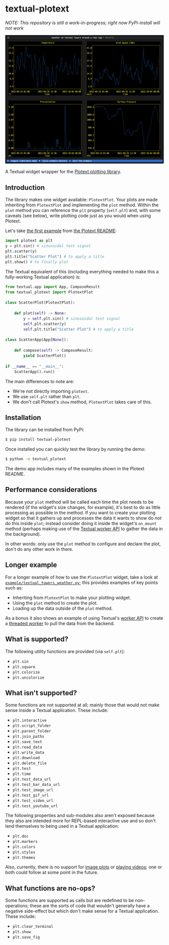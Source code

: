 # textual-plotext

*NOTE: This repository is still a work-in-progress; right now PyPi-install will
not work*

![//](./textual-plotext-example.png)

A Textual widget wrapper for the [Plotext plotting
library](https://github.com/piccolomo/plotext).

## Introduction

The library makes one widget available: `PlotextPlot`. Your plots are made
inheriting from `PlotextPlot` and implementing the `plot` method. Within the
`plot` method you can reference the `plt` property (`self.plt`) and, with
some caveats (see below), write plotting code just as you would when using
Plotext.

Let's take [the first
example](https://github.com/piccolomo/plotext/blob/master/readme/basic.md#scatter-plot)
from [the Plotext README](https://github.com/piccolomo/plotext#readme):

```python
import plotext as plt
y = plt.sin() # sinusoidal test signal
plt.scatter(y)
plt.title("Scatter Plot") # to apply a title
plt.show() # to finally plot
```

The Textual equivalent of this (including everything needed to make this a
fully-working Textual application) is:

```python
from textual.app import App, ComposeResult
from textual_plotext import PlotextPlot

class ScatterPlot(PlotextPlot):

    def plot(self) -> None:
        y = self.plt.sin() # sinusoidal test signal
        self.plt.scatter(y)
        self.plt.title("Scatter Plot") # to apply a title

class ScatterApp(App[None]):

    def compose(self) -> ComposeResult:
        yield ScatterPlot()

if __name__ == "__main__":
    ScatterApp().run()
```

The main differences to note are:

- We're not directly importing `plotext`.
- We use `self.plt` rather than `plt`.
- We don't call Plotext's `show` method, `PlotextPlot` takes care of this.

## Installation

The library can be installed from PyPi:

```sh
$ pip install textual-plotext
```

Once installed you can quickly test the library by running the demo:

```sh
$ python -m textual_plotext
```

The demo app includes many of the examples shown in the Plotext README.

## Performance considerations

Because your `plot` method will be called each time the plot needs to be
rendered (if the widget's size changes, for example), it's best to do as
little processing as possible in the method. If you want to create your
plotting widget so that it gathers up and processes the data it wants to
show do *not* do this inside `plot`; instead consider doing it inside the
widget's `on_mount` method (perhaps making use of the [Textual worker
API](https://textual.textualize.io/guide/workers/) to gather the data in the
background).

In other words: only use the `plot` method to configure and declare the
plot, don't do any other work in there.

## Longer example

For a longer example of how to use the `PlotextPlot` widget, take a look at
[`example/textual_towers_weather.py`](./example/textual_towers_weather.py);
this provides examples of key points such as:

- Inheriting from `PlotextPlot` to make your plotting widget.
- Using the `plot` method to create the plot.
- Loading up the data outside of the `plot` method.

As a bonus it also shows an example of using Textual's [worker
API](https://textual.textualize.io/guide/workers/) to create a [threaded
worker](https://textual.textualize.io/guide/workers/#thread-workers) to pull
the data from the backend.

## What is supported?

The following utility functions are provided (via `self.plt`):

- `plt.sin`
- `plt.square`
- `plt.colorize`
- `plt.uncolorize`

## What isn't supported?

Some functions are not supported at all; mainly those that would not make
sense inside a Textual application. These include:

- `plt.interactive`
- `plt.script_folder`
- `plt.parent_folder`
- `plt.join_paths`
- `plt.save_text`
- `plt.read_data`
- `plt.write_data`
- `plt.download`
- `plt.delete_file`
- `plt.test`
- `plt.time`
- `plt.test_data_url`
- `plt.test_bar_data_url`
- `plt.test_image_url`
- `plt.test_gif_url`
- `plt.test_video_url`
- `plt.test_youtube_url`

The following properties and sub-modules also aren't exposed because they
also are intended more for REPL-based interactive use and so don't lend
themselves to being used in a Textual application:

- `plt.doc`
- `plt.markers`
- `plt.colors`
- `plt.styles`
- `plt.themes`

Also, currently, there is no support for [image
plots](https://github.com/piccolomo/plotext/blob/master/readme/image.md) or
[playing
videos](https://github.com/piccolomo/plotext/blob/master/readme/video.md);
one or both could follow at some point in the future.

## What functions are no-ops?

Some functions are supported as calls but are redefined to be
non-operations; these are the sorts of code that wouldn't generally have a
negative side-effect but which don't make sense for a Textual application.
These include:

- `plt.clear_terminal`
- `plt.show`
- `plt.save_fig`
